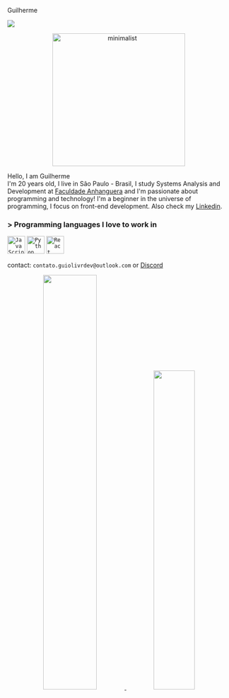 Guilherme

![](https://komarev.com/ghpvc/?username=guilherme4u) <div align="center">
  <img width="300px" src="https://i.pinimg.com/originals/97/41/f0/9741f0c6151635b29300e6f7656e1644.gif" title = "minimalist"/>
</div>

Hello,
I am Guilherme
<br>
I'm 20 years old, I live in São Paulo - Brasil, I study Systems Analysis and Development at [Faculdade Anhanguera](https://www.anhanguera.com/) and I'm passionate about programming and technology! I'm a beginner in the universe of programming, I focus on front-end development. Also check my [Linkedin](https://www.linkedin.com/in/guilherme-oliveira-2a8a44259/).

### > Programming languages I love to work in

<code><img width="40px" src="https://cdn.jsdelivr.net/gh/devicons/devicon/icons/javascript/javascript-original.svg" title = "JavaScript"/></code>
<code><img width="40px" src= "https://cdn.jsdelivr.net/gh/devicons/devicon/icons/python/python-original.svg" title = "Python"/></code>
<code><img width="40px" src="https://cdn.jsdelivr.net/gh/devicons/devicon/icons/react/react-original.svg" title = "React"/></code> 

contact: `contato.guiolivrdev@outlook.com` or [Discord](https://discordapp.com/users/807292031272484904)

<div align="center">
  <a href="https://github.com/guilherme4u">
  <img width="49%" src="https://github-readme-stats.vercel.app/api?username=guilherme4u&show_icons=true&theme=dark&include_all_commits=true&count_private=true"/>
  <img width="43%" src="https://github-readme-stats.vercel.app/api/top-langs/?username=guilherme4u&layout=compact&langs_count=7&theme=dark"/>
</div>
<br>

